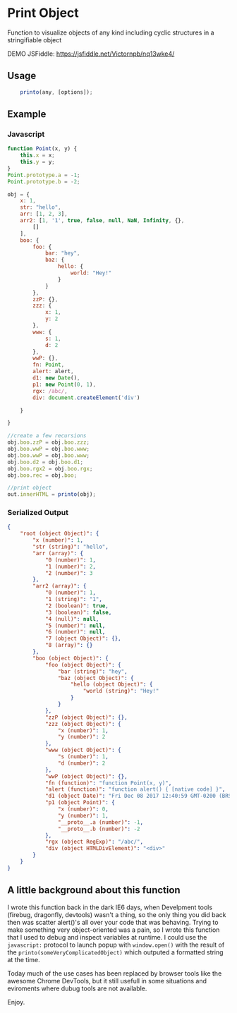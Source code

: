 # Print Object
Function to visualize objects of any kind including cyclic structures in a stringifiable object


DEMO JSFiddle: https://jsfiddle.net/Victornpb/nq13wke4/

Usage
------
```js
    printo(any, [options]);
```
Example
-------

### Javascript
```js
function Point(x, y) {
    this.x = x;
    this.y = y;
}
Point.prototype.a = -1;
Point.prototype.b = -2;

obj = {
    x: 1,
    str: "hello",
    arr: [1, 2, 3],
    arr2: [1, '1', true, false, null, NaN, Infinity, {},
        []
    ],
    boo: {
        foo: {
            bar: "hey",
            baz: {
                hello: {
                    world: "Hey!"
                }
            }
        },
        zzP: {},
        zzz: {
            x: 1,
            y: 2
        },
        www: {
            s: 1,
            d: 2
        },
        wwP: {},
        fn: Point,
        alert: alert,
        d1: new Date(),
        p1: new Point(0, 1),
        rgx: /abc/,
        div: document.createElement('div')

    }

}

//create a few recursions
obj.boo.zzP = obj.boo.zzz;
obj.boo.wwP = obj.boo.www;
obj.boo.wwP = obj.boo.www;
obj.boo.d2 = obj.boo.d1;
obj.boo.rgx2 = obj.boo.rgx;
obj.boo.rec = obj.boo;

//print object
out.innerHTML = printo(obj);

```


### Serialized Output
```json
{
    "root (object Object)": {
        "x (number)": 1,
        "str (string)": "hello",
        "arr (array)": {
            "0 (number)": 1,
            "1 (number)": 2,
            "2 (number)": 3
        },
        "arr2 (array)": {
            "0 (number)": 1,
            "1 (string)": "1",
            "2 (boolean)": true,
            "3 (boolean)": false,
            "4 (null)": null,
            "5 (number)": null,
            "6 (number)": null,
            "7 (object Object)": {},
            "8 (array)": {}
        },
        "boo (object Object)": {
            "foo (object Object)": {
                "bar (string)": "hey",
                "baz (object Object)": {
                    "hello (object Object)": {
                        "world (string)": "Hey!"
                    }
                }
            },
            "zzP (object Object)": {},
            "zzz (object Object)": {
                "x (number)": 1,
                "y (number)": 2
            },
            "www (object Object)": {
                "s (number)": 1,
                "d (number)": 2
            },
            "wwP (object Object)": {},
            "fn (function)": "function Point(x, y)",
            "alert (function)": "function alert() { [native code] }",
            "d1 (object Date)": "Fri Dec 08 2017 12:40:59 GMT-0200 (BRST)",
            "p1 (object Point)": {
                "x (number)": 0,
                "y (number)": 1,
                "__proto__.a (number)": -1,
                "__proto__.b (number)": -2
            },
            "rgx (object RegExp)": "/abc/",
            "div (object HTMLDivElement)": "<div>"
        }
    }
}
```


A little background about this function
----------

I wrote this function back in the dark IE6 days, when Develpment tools (firebug, dragonfly, devtools) wasn't a thing, so the only thing you did back then was scatter alert()'s all over your code that was behaving. Trying to make something very object-oriented was a pain, so I wrote this function that I used to debug and inspect variables at runtime. I could use the `javascript:` protocol to launch popup with `window.open()` with the result of the `printo(someVeryComplicatedObject)` which outputed a formatted string at the time.
 
Today much of the use cases has been replaced by browser tools like the awesome Chrome DevTools, but it still usefull in some situations and eviroments where dubug tools are not available.

Enjoy.
